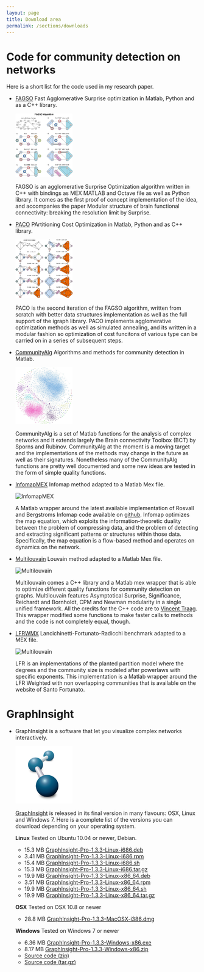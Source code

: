 ```yaml
---
layout: page
title: Download area
permalink: /sections/downloads
---
```


# Code for community detection on networks
Here is a short list for the code used in my research paper.

- [FAGSO](https://github.com/carlonicolini/fagso) Fast Agglomerative Surprise optimization in Matlab, Python and as a C++ library.

	<img src="/static/fagso_trim.png" alt="Community Detection" style="width: 150px;"/>

	FAGSO is an agglomerative Surprise Optimization algorithm written in C++ with bindings as MEX MATLAB and Octave file as well as Python library. It comes as the first proof of concept implementation of the idea, and accompanies the paper Modular structure of brain functional connectivity: breaking the resolution limit by Surprise.


- [PACO](https://github.com/carlonicolini/paco) PArtitioning Cost Optimization in Matlab, Python and as C++ library.
	
	<img src="/static/paco.png" alt="Community Detection" style="width: 150px;"/>

	PACO is the second iteration of the FAGSO algorithm, written from scratch with better data structures implementation as well as the full support of the igraph library. PACO implements agglomerative optimization methods as well as simulated annealing, and its written in a modular fashion so optimization of cost funcitons of various type can be carried on in a series of subsequent steps.

- [CommunityAlg](https://github.com/carlonicolini/communityalg) Algorithms and methods for community detection in Matlab.
	
	<img src="/static/community_detection.jpg" alt="Community Detection" style="width: 150px;"/>

	CommunityAlg is a set of Matlab functions for the analysis of complex networks and it extends largely the Brain connectivity Toolbox (BCT) by Sporns and Rubinov. CommunityAlg at the moment is a moving target and the implementations of the methods may change in the future as well as their signatures. Nonetheless many of the CommunityAlg functions are pretty well documented and some new ideas are tested in the form of simple quality functions.

- [InfomapMEX](https://github.com/carlonicolini/infomapmex) Infomap method adapted to a Matlab Mex file.

	<img src="https://brainetlab.github.io/static/img/software/infomapmx.png" alt="InfomapMEX" style="width: 150px;"/>

	A Matlab wrapper around the latest available implementation of Rosvall and Bergstroms Infomap code available on <a href="http://github.com/mapequation/infomap">github</a>. Infomap optimizes the map equation, which exploits the information-theoretic duality between the problem of compressing data, and the problem of detecting and extracting significant patterns or structures within those data. Specifically, the map equation is a flow-based method and operates on dynamics on the network.

- [Multilouvain](https://github.com/carlonicolini/multilouvain) Louvain method adapted to a Matlab Mex file.

  <img src="https://brainetlab.github.io/static/img/software/multilouvain.png" alt="Multilouvain" style="width: 150px"/>

  Multilouvain comes a C++ library and a Matlab mex wrapper that is able to optimize different quality functions for community detection on graphs. Multilouvain features Asymptotical Surprise, Significance, Reichardt and Bornholdt, CPM and Newman modularity in a single unified framework. All the credits for the C++ code are to <a href="http://www.traag.net">Vincent Traag</a>. This wrapper modified some functions to make faster calls to methods and the code is not completely equal, though.

- [LFRWMX](https://github.com/carlonicolini/lfrwmx) Lancichinetti-Fortunato-Radicchi benchmark adapted to a MEX file.

  <img src="https://brainetlab.github.io/static/img/software/lfr.png" alt="Multilouvain" style="width: 150px"/>

  LFR is an implementations of the planted partition model where the degrees and the community size is modeled after powerlaws with specific exponents. This implementation is a Matlab wrapper around the LFR Weighted with non overlapping communities that is available on the website of Santo Fortunato.

# GraphInsight
- GraphInsight is a software that let you visualize complex networks interactively.

	<img src="/static/logoGI.png" alt="GraphInsight" style="width: 150px;"/>

	[GraphInsight](https://github.com/carlonicolini/graphinsight) is released in its final version in many flavours: OSX, Linux and Windows 7. Here is a complete list of the versions you can download depending on your operating system.

	**Linux** Tested on Ubuntu 10.04 or newer, Debian.
	- 15.3 MB [GraphInsight-Pro-1.3.3-Linux-i686.deb](https://github.com/CarloNicolini/GraphInsight/releases/download/1.3.3/GraphInsight-Pro-1.3.3-Linux-i686.deb)
	- 3.41 MB [GraphInsight-Pro-1.3.3-Linux-i686.rpm](https://github.com/CarloNicolini/GraphInsight/releases/download/1.3.3/GraphInsight-Pro-1.3.3-Linux-i686.rpm)
	- 15.4 MB [GraphInsight-Pro-1.3.3-Linux-i686.sh](https://github.com/CarloNicolini/GraphInsight/releases/download/1.3.3/GraphInsight-Pro-1.3.3-Linux-i686.sh)
	- 15.3 MB [GraphInsight-Pro-1.3.3-Linux-i686.tar.gz](https://github.com/CarloNicolini/GraphInsight/releases/download/1.3.3/GraphInsight-Pro-1.3.3-Linux-i686.tar.gz)
	- 19.9 MB [GraphInsight-Pro-1.3.3-Linux-x86_64.deb](https://github.com/CarloNicolini/GraphInsight/releases/download/1.3.3/GraphInsight-Pro-1.3.3-Linux-x86_64.deb)
	- 3.51 MB [GraphInsight-Pro-1.3.3-Linux-x86_64.rpm](https://github.com/CarloNicolini/GraphInsight/releases/download/1.3.3/GraphInsight-Pro-1.3.3-Linux-x86_64.rpm)
	- 19.9 MB [GraphInsight-Pro-1.3.3-Linux-x86_64.sh](https://github.com/CarloNicolini/GraphInsight/releases/download/1.3.3/GraphInsight-Pro-1.3.3-Linux-x86_64.sh)
	- 19.9 MB [GraphInsight-Pro-1.3.3-Linux-x86_64.tar.gz](https://github.com/CarloNicolini/GraphInsight/releases/download/1.3.3/GraphInsight-Pro-1.3.3-Linux-x86_64.tar.gz)

	**OSX** Tested on OSX 10.8 or newer
	- 28.8 MB [GraphInsight-Pro-1.3.3-MacOSX-i386.dmg](https://github.com/CarloNicolini/GraphInsight/releases/download/1.3.3/GraphInsight-Pro-1.3.3-MacOSX-i386.dmg)

	**Windows** Tested on Windows 7 or newer
	- 6.36 MB [GraphInsight-Pro-1.3.3-Windows-x86.exe](https://github.com/CarloNicolini/GraphInsight/releases/download/1.3.3/GraphInsight-Pro-1.3.3-Windows-x86.exe)
	- 8.17 MB [GraphInsight-Pro-1.3.3-Windows-x86.zip](https://github.com/CarloNicolini/GraphInsight/releases/download/1.3.3/GraphInsight-Pro-1.3.3-Windows-x86.zip)
	- [Source code (zip)](https://github.com/CarloNicolini/GraphInsight/archive/1.3.3.zip)
	- [Source code (tar.gz)](https://github.com/CarloNicolini/GraphInsight/archive/1.3.3.tar.gz)




